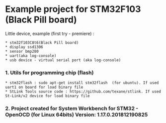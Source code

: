 # Example project for STM32F103 (Black Pill board)

Little device, example (first try - premiere) :

```
* stm32f103C8t6(Black Pill board)
* display ssd1306
* sensor bmp280
* uart(aka log-console)
* usb device - virtual serial port (aka log-console)
```


### 1. Utils for programming chip (flash)

```
* stm32flash : sudo apt-get install stm32flash  (for ubuntu). If used uart1 on board for load binary file
* StLink Tools source code : https://github.com/texane/stlink. If used St-Link/v2 device for load binary file
```


### 2. Project created for System Workbench for STM32 - OpenOCD (for Linux 64bits) Version: 1.17.0.201812190825


